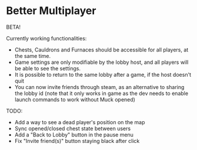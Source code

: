 # Better Multiplayer

BETA!

Currently working functionalities:
- Chests, Cauldrons and Furnaces should be accessible for all players, at the same time.
- Game settings are only modifiable by the lobby host, and all players will be able to see the settings.
- It is possible to return to the same lobby after a game, if the host doesn't quit
- You can now invite friends through steam, as an alternative to sharing the lobby id 
	(note that it only works in game as the dev needs to enable launch commands to work without Muck opened)

TODO:
- Add a way to see a dead player's position on the map
- Sync opened/closed chest state between users
- Add a "Back to Lobby" button in the pause menu
- Fix "Invite friend(s)" button staying black after click